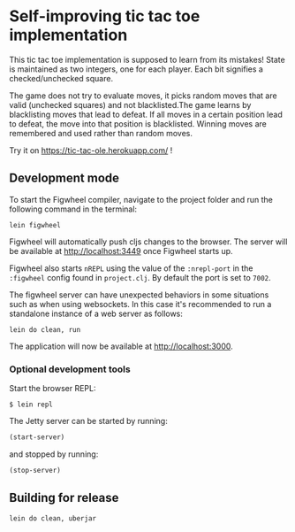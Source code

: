 # Self-improving tic tac toe implementation

This tic tac toe implementation is supposed to learn from its mistakes! State is maintained as two integers, one for each player. Each bit signifies a checked/unchecked square.

The game does not try to evaluate moves, it picks random moves that are valid (unchecked squares) and not blacklisted.The game learns by blacklisting moves that lead to defeat. If all moves in a certain position lead to defeat, the move into that position is blacklisted. Winning moves are remembered and used rather than random moves.

Try it on https://tic-tac-ole.herokuapp.com/ !

## Development mode

To start the Figwheel compiler, navigate to the project folder and run the following command in the terminal:

```
lein figwheel
```

Figwheel will automatically push cljs changes to the browser. The server will be available at [http://localhost:3449](http://localhost:3449) once Figwheel starts up.

Figwheel also starts `nREPL` using the value of the `:nrepl-port` in the `:figwheel`
config found in `project.clj`. By default the port is set to `7002`.

The figwheel server can have unexpected behaviors in some situations such as when using
websockets. In this case it's recommended to run a standalone instance of a web server as follows:

```
lein do clean, run
```

The application will now be available at [http://localhost:3000](http://localhost:3000).


### Optional development tools

Start the browser REPL:

```
$ lein repl
```
The Jetty server can be started by running:

```clojure
(start-server)
```
and stopped by running:
```clojure
(stop-server)
```


## Building for release

```
lein do clean, uberjar
```
